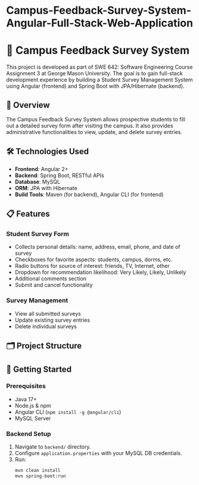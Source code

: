 # Campus-Feedback-Survey-System-Angular-Full-Stack-Web-Application
# 🏫 Campus Feedback Survey System

This project is developed as part of SWE 642: Software Engineering Course Assignment 3 at George Mason University. The goal is to gain full-stack development experience by building a Student Survey Management System using Angular (frontend) and Spring Boot with JPA/Hibernate (backend).

## 📌 Overview

The Campus Feedback Survey System allows prospective students to fill out a detailed survey form after visiting the campus. It also provides administrative functionalities to view, update, and delete survey entries.

## 🛠️ Technologies Used

- **Frontend**: Angular 2+
- **Backend**: Spring Boot, RESTful APIs
- **Database**: MySQL
- **ORM**: JPA with Hibernate
- **Build Tools**: Maven (for backend), Angular CLI (for frontend)

## 📋 Features

### Student Survey Form
- Collects personal details: name, address, email, phone, and date of survey
- Checkboxes for favorite aspects: students, campus, dorms, etc.
- Radio buttons for source of interest: friends, TV, Internet, other
- Dropdown for recommendation likelihood: Very Likely, Likely, Unlikely
- Additional comments section
- Submit and cancel functionality

### Survey Management
- View all submitted surveys
- Update existing survey entries
- Delete individual surveys

## 🗂️ Project Structure

## 🚀 Getting Started

### Prerequisites
- Java 17+
- Node.js & npm
- Angular CLI (`npm install -g @angular/cli`)
- MySQL Server

### Backend Setup
1. Navigate to `backend/` directory.
2. Configure `application.properties` with your MySQL DB credentials.
3. Run:
   ```bash
   mvn clean install
   mvn spring-boot:run

